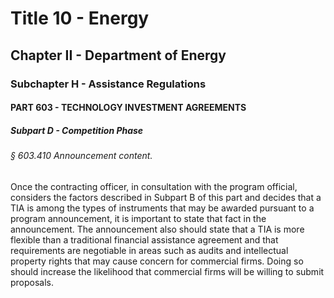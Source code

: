 
# Title 10 - Energy
## Chapter II - Department of Energy
### Subchapter H - Assistance Regulations
#### PART 603 - TECHNOLOGY INVESTMENT AGREEMENTS
##### Subpart D - Competition Phase
###### § 603.410 Announcement content.

Once the contracting officer, in consultation with the program official, considers the factors described in Subpart B of this part and decides that a TIA is among the types of instruments that may be awarded pursuant to a program announcement, it is important to state that fact in the announcement. The announcement also should state that a TIA is more flexible than a traditional financial assistance agreement and that requirements are negotiable in areas such as audits and intellectual property rights that may cause concern for commercial firms. Doing so should increase the likelihood that commercial firms will be willing to submit proposals.
